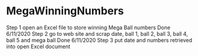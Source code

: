 # MegaWinningNumbers
Step 1 open an Excel file to store winning Mega Ball numbers
    Done 6/11/2020
Step 2 go to web site and scrap date, ball 1, ball 2, ball 3, ball 4, ball 5 and mega ball
    Done 6/11/2020
Step 3 put date and numbers retrieved into open Excel document
